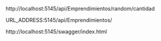 http://localhost:5145/api/Emprendimientos/random/cantidad

URL_ADDRESS:5145/api/Emprendimientos/

http://localhost:5145/swagger/index.html